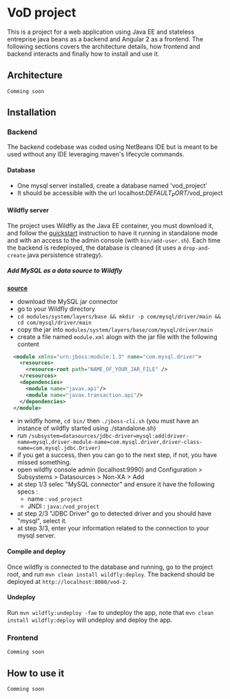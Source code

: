 # VoD project

This is a project for a web application using Java EE and stateless entreprise
java beans as a backend and Angular 2 as a frontend. The following sections
covers the architecture details, how frontend and backend interacts and finally
how to install  and use it.

## Architecture

`Comming soon`

## Installation

### Backend

The backend codebase was coded using NetBeans IDE but is meant to be used without any IDE leveraging maven's lifecycle commands.

#### Database
- One mysql server installed, create a database named 'vod_project'
- It should be accessible with the url localhost:$DEFAULT_PORT$/vod_project

#### Wildfly server

The project uses Wildfly as the Java EE container, you must download it, and
follow the
[quickstart](https://docs.jboss.org/author/display/WFLY9/Getting+Started+Guide)
instruction to have it running in standalone mode and with an access to the
admin console (with `bin/add-user.sh`). Each time the backend is redeployed, the database is cleaned (it
uses a `drop-and-create` java persistence strategy).

##### Add MySQL as a data source to Wildfly
[__source__](http://giordanomaestro.blogspot.fr/2015/02/install-jdbc-driver-on-wildfly.html)
- download the MySQL jar connector
- go to your Wildfly directory
- `cd modules/system/layers/base && mkdir -p com/mysql/driver/main && cd com/mysql/driver/main`
- copy the jar into `modules/system/layers/base/com/mysql/driver/main`
- create a file named `module.xml` alogn with the jar file with the following content 
```xml
  <module xmlns="urn:jboss:module:1.3" name="com.mysql.driver">
    <resources>
      <resource-root path="NAME_OF_YOUR_JAR_FILE" />
    </resources>
    <dependencies>
      <module name="javax.api"/>
      <module name="javax.transaction.api"/>
    </dependencies>
  </module>
```
- in wildfly home, `cd bin/` then `./jboss-cli.sh` (you must have an instance of wildfly started using ./standalone.sh)
- run `/subsystem=datasources/jdbc-driver=mysql:add(driver-name=mysql,driver-module-name=com.mysql.driver,driver-class-name=com.mysql.jdbc.Driver)` 
- if you get a success, then you can go to the next step, if not, you have missed something.
- open wildfly console admin (localhost:9990) and Configuration > Subsystems > Datasources > Non-XA > Add
- at step 1/3 selec "MySQL connector" and ensure it have the following specs :
  - name : `vod_project`
  - JNDI : `java:/vod_project`
- at step 2/3 "JDBC Driver" go to detected driver and you should have "mysql", select it.
- at step 3/3, enter your information related to the connection to your mysql server.

#### Compile and deploy

Once wildfly is connected to the database and running, go to the project root,
and run `mvn clean install wildfly:deploy`. The backend should be deployed at
`http://localhost:8080/vod-2`.  

#### Undeploy

Run `mvn wildfly:undeploy -fae` to undeploy the app, note that `mvn clean install wildfly:deploy` will undeploy and deploy the app.

### Frontend

`Comming soon`

## How to use it
`Comming soon`